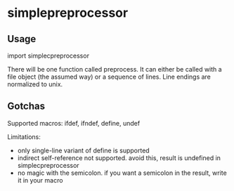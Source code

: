 # simplepreprocessor

Usage
---------

import simplecpreprocessor

There will be one function called preprocess. It can either be called with a file object (the assumed way) or a sequence
of lines. Line endings are normalized to unix.


Gotchas
---------

Supported macros: ifdef, ifndef, define, undef

Limitations:
 * only single-line variant of define is supported
 * indirect self-reference not supported. avoid this, result is undefined in simplecpreprocessor
 * no magic with the semicolon. if you want a semicolon in the result, write it in your macro